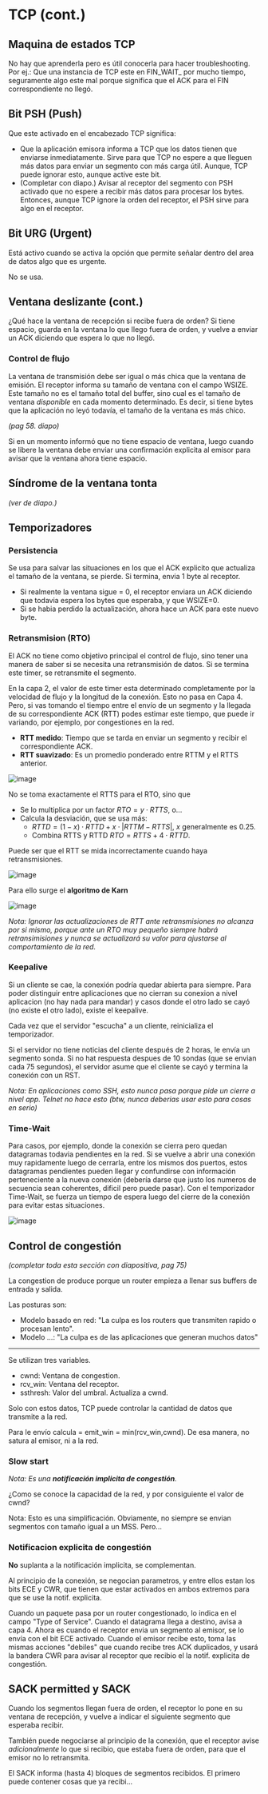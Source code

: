 # TCP (cont.)

## Maquina de estados TCP

No hay que aprenderla pero es útil conocerla para hacer troubleshooting. Por ej.: Que una instancia de TCP este en FIN_WAIT_ por mucho tiempo, seguramente algo este mal porque significa que el ACK para el FIN correspondiente no llegó.

## Bit PSH (Push)
Que este activado en el encabezado TCP significa:
+ Que la aplicación emisora informa a TCP que los datos tienen que enviarse inmediatamente. Sirve para que TCP no espere a que lleguen más datos para enviar un segmento con más carga útil. Aunque, TCP puede ignorar esto, aunque active este bit.
+  (Completar con diapo.) Avisar al receptor del segmento con PSH activado que no espere a recibir más datos para procesar los bytes. Entonces, aunque TCP ignore la orden del receptor, el PSH sirve para algo en el receptor.

## Bit URG (Urgent)
Está activo cuando se activa la opción que permite señalar dentro del area de datos algo que es urgente.

No se usa.

## Ventana deslizante (cont.)
¿Qué hace la ventana de recepción si recibe fuera de orden? Si tiene espacio, guarda en la ventana lo que llego fuera de orden, y vuelve a enviar un ACK diciendo que espera lo que no llegó.

### Control de flujo

La ventana de transmisión debe ser igual o más chica que la ventana de emisión. El receptor informa su tamaño de ventana con el campo WSIZE. Este tamaño no es el tamaño total del buffer, sino cual es el tamaño de ventana _disponible_ en cada momento determinado. Es decir, si tiene bytes que la aplicación no leyó todavía, el tamaño de la ventana es más chico.

*(pag 58. diapo)*

Si en un momento informó que no tiene espacio de ventana, luego cuando se libere la ventana debe enviar una confirmación explicita al emisor para avisar que la ventana ahora tiene espacio.

## Síndrome de la ventana tonta

*(ver de diapo.)*

## Temporizadores

### Persistencia
Se usa para salvar las situaciones en los que el ACK explicito que actualiza el tamaño de la ventana, se pierde. Si termina, envia 1 byte al receptor.

+ Si realmente la ventana sigue = 0, el receptor enviara un ACK diciendo que todavia espera los bytes que esperaba, y que WSIZE=0.
+ Si se habia perdido la actualización, ahora hace un ACK para este nuevo byte.

### Retransmision (RTO)

 El ACK no tiene como objetivo principal el control de flujo, sino tener una manera de saber si se necesita una retransmisión de datos. Si se termina este timer, se retransmite el segmento.
 
 En la capa 2, el valor de este timer esta determinado completamente por la velocidad de flujo y la longitud de la conexión. Esto no pasa en Capa 4. Pero, si vas tomando el tiempo entre el envío de un segmento y la llegada de su correspondiente ACK (RTT) podes estimar este tiempo, que puede ir variando, por ejemplo, por congestiones en la red.

+ **RTT medido**: Tiempo que se tarda en enviar un segmento y recibir el correspondiente ACK.
+ **RTT suavizado**: Es un promedio ponderado entre RTTM y el RTTS anterior.

![image](https://github.com/qxtclxr/Notas-de-clase-Sistemas-UTN-FSRF/assets/110787625/b5f96f17-cfca-4a67-9a63-65fc829e200c)

No se toma exactamente el RTTS para el RTO, sino que
+ Se lo multiplica por un factor $RTO= y \cdot RTTS$, o...
+ Calcula la desviación, que se usa más:
	+ $RTTD= (1-x) \cdot RTTD + x\cdot |RTTM-RTTS|$, $x$ generalmente es $0.25$.
	+ Combina RTTS y RTTD $RTO= RTTS + 4 \cdot RTTD$.

Puede ser que el RTT se mida incorrectamente cuando haya retransmisiones.

![image](https://github.com/qxtclxr/Notas-de-clase-Sistemas-UTN-FSRF/assets/110787625/2a8d5db7-0658-4d31-b074-998c786907db)

Para ello surge el **algoritmo de Karn**

![image](https://github.com/qxtclxr/Notas-de-clase-Sistemas-UTN-FSRF/assets/110787625/4c3be50b-71ff-4eb1-bd23-b03673f50d21)

_Nota: Ignorar las actualizaciones de RTT ante retransmisiones no alcanza por si mismo, porque ante un RTO muy pequeño siempre habrá retransimisiones y nunca se actualizará su valor para ajustarse al comportamiento de la red._

### Keepalive

Si un cliente se cae, la conexión podría quedar abierta para siempre. Para poder distinguir entre aplicaciones que no cierran su conexion a nivel aplicacion (no hay nada para mandar) y casos donde el otro lado se cayó (no existe el otro lado), existe el keepalive.

Cada vez que el servidor "escucha" a un cliente, reinicializa el temporizador.

Si el servidor no tiene noticias del cliente después de 2 horas, le envía un segmento sonda. Si no hat respuesta despues de 10 sondas (que se envian cada 75 segundos), el servidor asume que el cliente se cayó y termina la conexión con un RST.

_Nota: En aplicaciones como SSH, esto nunca pasa porque pide un cierre a nivel app. Telnet no hace esto (btw, nunca deberias usar esto para cosas en serio)_

### Time-Wait

Para casos, por ejemplo, donde la conexión se cierra pero quedan datagramas todavia pendientes en la red. Si se vuelve a abrir una conexión muy rapidamente luego de cerrarla, entre los mismos dos puertos, estos datagramas pendientes pueden llegar y confundirse con información perteneciente a la nueva conexión (debería darse que justo los numeros de secuencia sean coherentes, dificil pero puede pasar). Con el temporizador Time-Wait, se fuerza un tiempo de espera luego del cierre de la conexión para evitar estas situaciones.

![image](https://github.com/qxtclxr/Notas-de-clase-Sistemas-UTN-FSRF/assets/110787625/a5803d2b-905b-42e9-b82e-78b9f3886157)

## Control de congestión

_(completar toda esta sección con diapositiva, pag 75)_

La congestion de produce porque un router empieza a llenar sus buffers de entrada y salida.

Las posturas son:

+ Modelo basado en red: "La culpa es los routers que transmiten rapido o procesan lento".
+ Modelo ...: "La culpa es de las aplicaciones que generan muchos datos"

---

Se utilizan tres variables.

+ cwnd: Ventana de congestion.
+ rcv_win: Ventana del receptor.
+ ssthresh: Valor del umbral. Actualiza a cwnd.

Solo con estos datos, TCP puede controlar la cantidad de datos que transmite a la red.

Para le envío calcula = emit_win = min(rcv_win,cwnd). De esa manera, no satura al emisor, ni a la red.

### Slow start

_Nota: Es una **notificación implicita de congestión**._

¿Como se conoce la capacidad de la red, y por consiguiente el valor de cwnd?

Nota: Esto es una simplificación. Obviamente, no siempre se envian segmentos con tamaño igual a un MSS. Pero...

### Notificacion explicita de congestión

**No** suplanta a la notificación implicita, se complementan.

Al principio de la conexión, se negocian parametros, y entre ellos estan los bits ECE y CWR, que tienen que estar activados en ambos extremos para que se use la notif. explicita.

Cuando un paquete pasa por un router congestionado, lo indica en el campo "Type of Service". Cuando el datagrama llega a destino, avisa a capa 4. Ahora es cuando el receptor envia un segmento al emisor, se lo envía con el bit ECE activado. Cuando el emisor recibe esto, toma las mismas acciones "debiles" que cuando recibe tres ACK duplicados, y usará la bandera CWR para avisar al receptor que recibio el la notif. explicita de congestión.

## SACK permitted y SACK

Cuando los segmentos llegan fuera de orden, el receptor lo pone en su ventana de recepción, y vuelve a indicar el siguiente segmento que esperaba recibir. 

También puede negociarse al principio de la conexión, que el receptor avise _adicionalmente_ lo que si recibio, que estaba fuera de orden, para que el emisor no lo retransmita.

El SACK informa (hasta 4) bloques de segmentos recibidos. El primero puede contener cosas que ya recibi...

